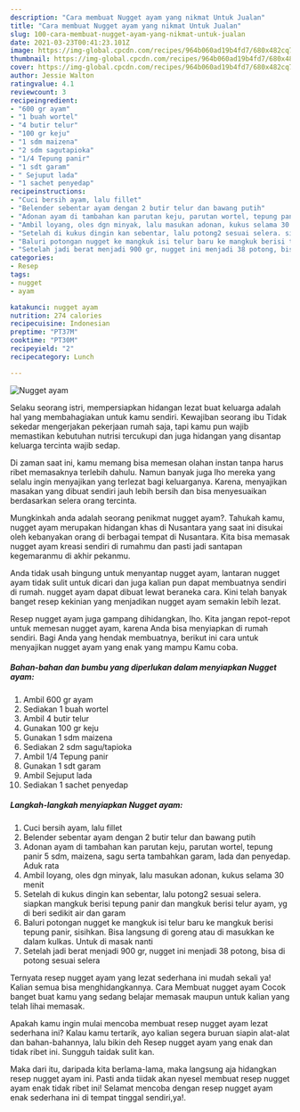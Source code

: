 ```yaml
---
description: "Cara membuat Nugget ayam yang nikmat Untuk Jualan"
title: "Cara membuat Nugget ayam yang nikmat Untuk Jualan"
slug: 100-cara-membuat-nugget-ayam-yang-nikmat-untuk-jualan
date: 2021-03-23T00:41:23.101Z
image: https://img-global.cpcdn.com/recipes/964b060ad19b4fd7/680x482cq70/nugget-ayam-foto-resep-utama.jpg
thumbnail: https://img-global.cpcdn.com/recipes/964b060ad19b4fd7/680x482cq70/nugget-ayam-foto-resep-utama.jpg
cover: https://img-global.cpcdn.com/recipes/964b060ad19b4fd7/680x482cq70/nugget-ayam-foto-resep-utama.jpg
author: Jessie Walton
ratingvalue: 4.1
reviewcount: 3
recipeingredient:
- "600 gr ayam"
- "1 buah wortel"
- "4 butir telur"
- "100 gr keju"
- "1 sdm maizena"
- "2 sdm sagutapioka"
- "1/4 Tepung panir"
- "1 sdt garam"
- " Sejuput lada"
- "1 sachet penyedap"
recipeinstructions:
- "Cuci bersih ayam, lalu fillet"
- "Belender sebentar ayam dengan 2 butir telur dan bawang putih"
- "Adonan ayam di tambahan kan parutan keju, parutan wortel, tepung panir 5 sdm, maizena, sagu serta tambahkan garam, lada dan penyedap. Aduk rata"
- "Ambil loyang, oles dgn minyak, lalu masukan adonan, kukus selama 30 menit"
- "Setelah di kukus dingin kan sebentar, lalu potong2 sesuai selera. siapkan mangkuk berisi tepung panir dan mangkuk berisi telur ayam, yg di beri sedikit air dan garam"
- "Baluri potongan nugget ke mangkuk isi telur baru ke mangkuk berisi tepung panir, sisihkan. Bisa langsung di goreng atau di masukkan ke dalam kulkas. Untuk di masak nanti"
- "Setelah jadi berat menjadi 900 gr, nugget ini menjadi 38 potong, bisa di potong sesuai selera"
categories:
- Resep
tags:
- nugget
- ayam

katakunci: nugget ayam 
nutrition: 274 calories
recipecuisine: Indonesian
preptime: "PT37M"
cooktime: "PT30M"
recipeyield: "2"
recipecategory: Lunch

---
```



![Nugget ayam](https://img-global.cpcdn.com/recipes/964b060ad19b4fd7/680x482cq70/nugget-ayam-foto-resep-utama.jpg)

Selaku seorang istri, mempersiapkan hidangan lezat buat keluarga adalah hal yang membahagiakan untuk kamu sendiri. Kewajiban seorang ibu Tidak sekedar mengerjakan pekerjaan rumah saja, tapi kamu pun wajib memastikan kebutuhan nutrisi tercukupi dan juga hidangan yang disantap keluarga tercinta wajib sedap.

Di zaman  saat ini, kamu memang bisa memesan olahan instan tanpa harus ribet memasaknya terlebih dahulu. Namun banyak juga lho mereka yang selalu ingin menyajikan yang terlezat bagi keluarganya. Karena, menyajikan masakan yang dibuat sendiri jauh lebih bersih dan bisa menyesuaikan berdasarkan selera orang tercinta. 



Mungkinkah anda adalah seorang penikmat nugget ayam?. Tahukah kamu, nugget ayam merupakan hidangan khas di Nusantara yang saat ini disukai oleh kebanyakan orang di berbagai tempat di Nusantara. Kita bisa memasak nugget ayam kreasi sendiri di rumahmu dan pasti jadi santapan kegemaranmu di akhir pekanmu.

Anda tidak usah bingung untuk menyantap nugget ayam, lantaran nugget ayam tidak sulit untuk dicari dan juga kalian pun dapat membuatnya sendiri di rumah. nugget ayam dapat dibuat lewat beraneka cara. Kini telah banyak banget resep kekinian yang menjadikan nugget ayam semakin lebih lezat.

Resep nugget ayam juga gampang dihidangkan, lho. Kita jangan repot-repot untuk memesan nugget ayam, karena Anda bisa menyiapkan di rumah sendiri. Bagi Anda yang hendak membuatnya, berikut ini cara untuk menyajikan nugget ayam yang enak yang mampu Kamu coba.

<!--inarticleads1-->

##### Bahan-bahan dan bumbu yang diperlukan dalam menyiapkan Nugget ayam:

1. Ambil 600 gr ayam
1. Sediakan 1 buah wortel
1. Ambil 4 butir telur
1. Gunakan 100 gr keju
1. Gunakan 1 sdm maizena
1. Sediakan 2 sdm sagu/tapioka
1. Ambil 1/4 Tepung panir
1. Gunakan 1 sdt garam
1. Ambil  Sejuput lada
1. Sediakan 1 sachet penyedap




<!--inarticleads2-->

##### Langkah-langkah menyiapkan Nugget ayam:

1. Cuci bersih ayam, lalu fillet
1. Belender sebentar ayam dengan 2 butir telur dan bawang putih
1. Adonan ayam di tambahan kan parutan keju, parutan wortel, tepung panir 5 sdm, maizena, sagu serta tambahkan garam, lada dan penyedap. Aduk rata
1. Ambil loyang, oles dgn minyak, lalu masukan adonan, kukus selama 30 menit
1. Setelah di kukus dingin kan sebentar, lalu potong2 sesuai selera. siapkan mangkuk berisi tepung panir dan mangkuk berisi telur ayam, yg di beri sedikit air dan garam
1. Baluri potongan nugget ke mangkuk isi telur baru ke mangkuk berisi tepung panir, sisihkan. Bisa langsung di goreng atau di masukkan ke dalam kulkas. Untuk di masak nanti
1. Setelah jadi berat menjadi 900 gr, nugget ini menjadi 38 potong, bisa di potong sesuai selera




Ternyata resep nugget ayam yang lezat sederhana ini mudah sekali ya! Kalian semua bisa menghidangkannya. Cara Membuat nugget ayam Cocok banget buat kamu yang sedang belajar memasak maupun untuk kalian yang telah lihai memasak.

Apakah kamu ingin mulai mencoba membuat resep nugget ayam lezat sederhana ini? Kalau kamu tertarik, ayo kalian segera buruan siapin alat-alat dan bahan-bahannya, lalu bikin deh Resep nugget ayam yang enak dan tidak ribet ini. Sungguh taidak sulit kan. 

Maka dari itu, daripada kita berlama-lama, maka langsung aja hidangkan resep nugget ayam ini. Pasti anda tiidak akan nyesel membuat resep nugget ayam enak tidak ribet ini! Selamat mencoba dengan resep nugget ayam enak sederhana ini di tempat tinggal sendiri,ya!.

